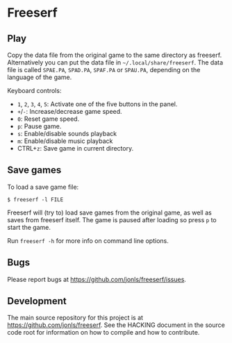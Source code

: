 Freeserf
========

Play
------
Copy the data file from the original game to the same directory as freeserf. Alternatively you can put the data file in `~/.local/share/freeserf`. The data file is called `SPAE.PA`, `SPAD.PA`, `SPAF.PA` or `SPAU.PA`, depending on the language of the game.

Keyboard controls:

* `1`, `2`, `3`, `4`, `5`: Activate one of the five buttons in the panel.
* `+`/`-`: Increase/decrease game speed.
* `0`: Reset game speed.
* `p`: Pause game.
* `s`: Enable/disable sounds playback
* `m`: Enable/disable music playback
* CTRL+`z`: Save game in current directory.


Save games
----------
To load a save game file:

`$ freeserf -l FILE`

Freeserf will (try to) load save games from the original game, as well as saves from freeserf itself.
The game is paused after loading so press `p` to start the game.

Run `freeserf -h` for more info on command line options.


Bugs
----
Please report bugs at <https://github.com/jonls/freeserf/issues>.


Development
-----------
The main source repository for this project is at <https://github.com/jonls/freeserf>. See the HACKING document in the source code root for information on how to compile and how to contribute.
